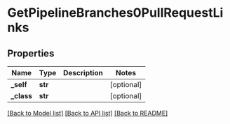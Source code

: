 # GetPipelineBranches0PullRequestLinks

## Properties
Name | Type | Description | Notes
------------ | ------------- | ------------- | -------------
**_self** | **str** |  | [optional] 
**_class** | **str** |  | [optional] 

[[Back to Model list]](../README.md#documentation-for-models) [[Back to API list]](../README.md#documentation-for-api-endpoints) [[Back to README]](../README.md)


